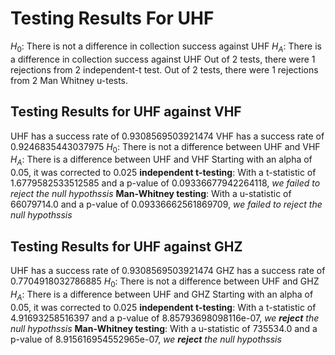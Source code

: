 # Testing Results For UHF 
$H_{0}$: There is not a difference in collection success against UHF 
$H_{A}$: There is a difference in collection success against UHF
Out of 2 tests, there were 1 rejections from 2 independent-t test.
Out of 2 tests, there were 1 rejections from 2 Man Whitney u-tests.
## Testing Results for UHF against VHF 
UHF has a success rate of 0.9308569503921474
VHF has a success rate of 0.9246835443037975
$H_{0}$: There is not a difference between UHF and VHF
$H_{A}$: There is a difference between UHF and VHF
Starting with an alpha of 0.05, it was corrected to 0.025
__independent t-testing__: With a t-statistic of 1.6779582533512585 and a p-value of 0.09336677942264118, _we failed to reject the null hypothssis_
__Man-Whitney testing__: With a u-statistic of 66079714.0 and a p-value of 0.09336662561869709, _we failed to reject the null hypothssis_
## Testing Results for UHF against GHZ 
UHF has a success rate of 0.9308569503921474
GHZ has a success rate of 0.7704918032786885
$H_{0}$: There is not a difference between UHF and GHZ
$H_{A}$: There is a difference between UHF and GHZ
Starting with an alpha of 0.05, it was corrected to 0.025
__independent t-testing__: With a t-statistic of 4.91693258516397 and a p-value of 8.85793698098116e-07, _we **reject** the null hypothssis_
__Man-Whitney testing__: With a u-statistic of 735534.0 and a p-value of 8.915616954552965e-07, _we **reject** the null hypothssis_
